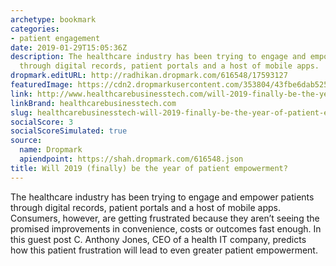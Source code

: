 ```yaml
---
archetype: bookmark
categories:
- patient engagement
date: 2019-01-29T15:05:36Z
description: The healthcare industry has been trying to engage and empower patients
  through digital records, patient portals and a host of mobile apps.
dropmark.editURL: http://radhikan.dropmark.com/616548/17593127
featuredImage: https://cdn2.dropmarkusercontent.com/353804/43fbe6dab525a4fd138dcceabbd5f84cc1ae092a3071c74591b867074c94fdee/thumbnail/GettyImages-475654050.jpg?Expires=1557430063&Signature=GAviY5VDOZkXmqyEBB-jiY94VQQ1lAiSY1egJeqH0ZzC8Bm7eNnQQxzcWJ9dIEfOg9FwnpLXnFCkPw1W1Rb5LDuagp35lGMiJ6wqXaWY3EwN3TBJ~UaeQWuHJVzguT-VMEOcu6RH3U93SWYNoj6GBZHfuyf1DY3grD4xtKXvm0-kR5Vq4fCBh95TeSpTqjUTX0OJH2ZRK78PboRg~F4cTxUFG5qiBbQTplrPl95fbiwbOiV1V-TtwhDYuw2zCneqWpQ-ooCmOuIr~vrKgg8LR1z~nJIBwg64mPd4q0TYtqkjQlMOu9VleioYidTGk7vlRPLAJR-p-ZJKQoOjFBMbfQ__&Key-Pair-Id=APKAITQYWVEN757ZA4KQ
link: http://www.healthcarebusinesstech.com/will-2019-finally-be-the-year-of-patient-empowerment/
linkBrand: healthcarebusinesstech.com
slug: healthcarebusinesstech-will-2019-finally-be-the-year-of-patient-empowerment
socialScore: 3
socialScoreSimulated: true
source:
  name: Dropmark
  apiendpoint: https://shah.dropmark.com/616548.json
title: Will 2019 (finally) be the year of patient empowerment?
---
```

The healthcare industry has been trying to engage and empower patients through digital records, patient portals and a host of mobile apps. Consumers, however, are getting frustrated because they aren’t seeing the promised improvements in convenience, costs or outcomes fast enough. In this guest post C. Anthony Jones, CEO of a health IT company, predicts how this patient frustration will lead to even greater patient empowerment.

